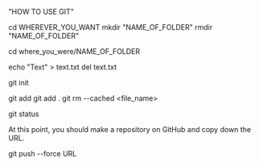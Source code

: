 "HOW TO USE GIT"

<!-- Make a folder -->
cd WHEREVER_YOU_WANT
mkdir "NAME_OF_FOLDER"
rmdir "NAME_OF_FOLDER" 

<!-- Go into folder -->
cd where_you_were/NAME_OF_FOLDER

<!-- Put/write code files inside the folder -->
echo "Text" > text.txt
del text.txt

<!-- Initialize Git -->
git init

<!-- Add stuff to be committed -->
git add
git add . <!-- Adds everything in your current directory-->
git rm --cached <file_name> <!-- Removes files from the "to be added pile" -->

git status <!-- Tells you what files are in add + commit + differences? -->

<!-- Make a repo on GitHub from your computer terminal (is this possible?) -->

At this point, you should make a repository on GitHub and copy down the URL. 

git push --force URL <!-- This pushed git to the URL and overwrote everything -->